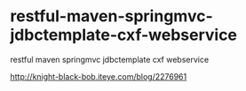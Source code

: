 # restful-maven-springmvc-jdbctemplate-cxf-webservice
restful maven  springmvc jdbctemplate cxf webservice


http://knight-black-bob.iteye.com/blog/2276961
